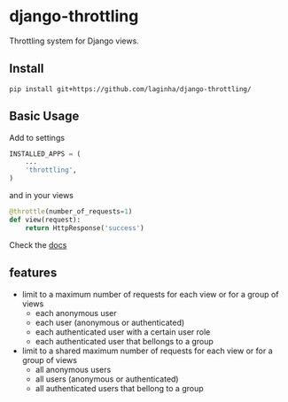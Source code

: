 django-throttling
=================

Throttling system for Django views.

## Install

    pip install git+https://github.com/laginha/django-throttling/

## Basic Usage

Add to settings

```python
INSTALLED_APPS = (
    ...
    'throttling',
)
```

and in your views

```python
@throttle(number_of_requests=1)
def view(request):
    return HttpResponse('success')
```

Check the [docs](docs/index.md)

## features

- limit to a maximum number of requests for each view or for a group of views
    - each anonymous user
    - each user (anonymous or authenticated)
    - each authenticated user with a certain user role
    - each authenticated user that bellongs to a group
- limit to a shared maximum number of requests for each view or for a group of views
    - all anonymous users
    - all users (anonymous or authenticated)
    - all authenticated users that bellong to a group
    